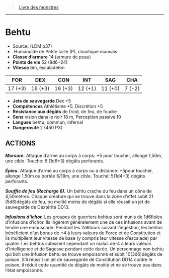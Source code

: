 ﻿> [Livre des monstres](tome_of_beasts.md)

---

# Behtu

- Source: (LDM p37)
-  Humanoïde de Petite taille (P), chaotique mauvais
- **Classe d’armure** 14 (armure de peau)
- **Points de vie** 52 (8d6+24)
- **Vitesse** 6m, escalade6m

|FOR|DEX|CON|INT|SAG|CHA|
|---|---|---|---|---|---|
|17 (+3)|16 (+3)|16 (+3)|12 (+1)|11 (+0)|7 (-2)|

- **Jets de sauvegarde** Dex +5
- **Compétences** Athlétisme +5, Discrétion +5
- **Résistance aux dégâts** de froid, de feu, de foudre
- **Sens** vision dans le noir 18 m, Perception passive 10
- **Langues** behtu, commun, infernal
- **Dangerosité** 2 (450 PX)

## ACTIONS

**_Morsure._** Attaque d’arme au corps à corps: +5 pour toucher, allonge 1,50m, une cible. Touché: 6 (1d6+3) dégâts perforants.

**_Épieu._** Attaque d’arme au corps à corps ou à distance: +5pour toucher, allonge 1,50m ou portée 6/18m, une cible. Touché:
5(1d4+3) dégâts perforants.

**_Souffle de feu (Recharge 6)._** Un behtu crache du feu dans un cône de 4,50mètres. Chaque créature qui se trouve dans la zone d’effet subit 21 (5d8)dégâts de feu, ou moitié moins de dégâts si elle réussit un jet de sauvegarde de Dextérité DD13.

**_Infusions d’ichor._** Les groupes de guerriers behtus sont munis de 1d6fioles d’infusions d’ichor. Ils ingèrent généralement une de ces infusions avant de tendre une embuscade. Pendant les 2d6tours suivant l’ingestion, les behtus bénéficient d’un bonus de +4 à leurs valeurs de Force et de Constitution et ils multiplient leur vitesse de base (y compris leur vitesse d’escalade) par quatre. Les behtus subissent cependant un malus de-4 à leurs valeurs d’Intelligence et de Sagesse pendant cette durée. Un personnage non behtu qui boit une infusion behtu se trouve empoisonné et subit 10(3d6)dégâts de poison. S’il réussit un jet de sauvegarde de Constitution DD14 contre le poison, il réduit cette quantité de dégâts de moitié et ne se trouve pas dans l’état empoisonné.

